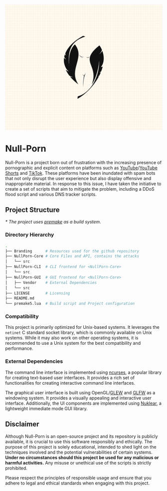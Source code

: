![logo](Branding/Logo.png)

# Null-Porn
Null-Porn is a project born out of frustration with the increasing presence of pornographic and explicit content on platforms such as [YouTube](https://youtube.com)/[YouTube Shorts](https://shorts.youtube.com) and [TikTok](https://tiktok.com). These platforms have been inundated with spam bots that not only disrupt the user experience but also display offensive and inappropriate material. In response to this issue, I have taken the initiative to create a set of scripts that aim to mitigate the problem, including a DDoS flood script and various DNS tracker scripts.

## Project Structure

_* The project uses [premake](https://github.premake.io) as a build system_.

### Directory Hierarchy
```sh
.
├── Branding      # Resources used for the github repository
├── NullPorn-Core # Core Files and API, contains the attacks
│   └── src
├── NullPorn-CLI  # CLI frontend for <NullPorn-Core>
│   └── src
├── NullPorn-GUI  # GUI frontend for <NullPorn-Core>
│   ├── Vendor    # External Dependencies
│   └── src
├── LICENSE       # Licensing
├── README.md
└── premake5.lua  # Build script and Project configuration
```

### Compatibility

This project is primarily optimized for Unix-based systems. It leverages the `netinet` C standard socket library, which is commonly available on Unix systems. While it may also work on other operating systems, it is recommended to use a Unix system for the best compatibility and performance.

### External Dependencies

The command line interface is implemented using [ncurses](https://invisible-island.net/ncurses/), a popular library for creating text-based user interfaces. It provides a rich set of functionalities for creating interactive command line interfaces.

The graphical user interface is built using OpenGL/[GLEW](https://glew.sourceforge.net/) and [GLFW](https://glfw.org) as a windowing system. It provides a visually appealing and interactive user interface. Additionally, the UI components are implemented using [Nuklear](https://immediate-mode-ui.github.io/Nuklear/doc/index.html), a lightweight immediate mode GUI library.


## Disclaimer
Although Null-Porn is an open-source project and its repository is publicly available, it is crucial to use this software responsibly and ethically. The purpose of this project is solely educational, intended to shed light on the techniques involved and the potential vulnerabilities of certain systems. **Under no circumstances should this project be used for any malicious or harmful activities.** Any misuse or unethical use of the scripts is strictly prohibited.

Please respect the principles of responsible usage and ensure that you adhere to legal and ethical standards when engaging with this project.
